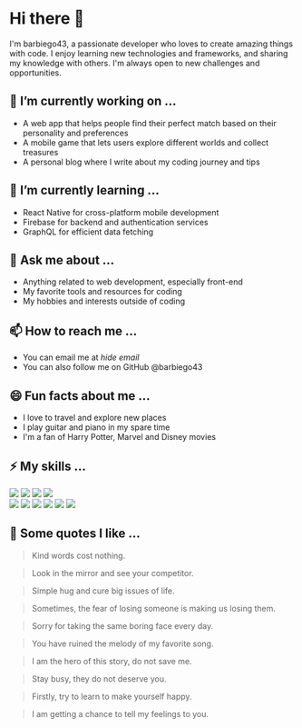 # Hi there 👋

I'm barbiego43, a passionate developer who loves to create amazing things with code. I enjoy learning new technologies and frameworks, and sharing my knowledge with others. I'm always open to new challenges and opportunities.

## 🔭 I’m currently working on ...

- A web app that helps people find their perfect match based on their personality and preferences
- A mobile game that lets users explore different worlds and collect treasures
- A personal blog where I write about my coding journey and tips

## 🌱 I’m currently learning ...

- React Native for cross-platform mobile development
- Firebase for backend and authentication services
- GraphQL for efficient data fetching

## 💬 Ask me about ...

- Anything related to web development, especially front-end
- My favorite tools and resources for coding
- My hobbies and interests outside of coding

## 📫 How to reach me ...

- You can email me at *hide email*
- You can also follow me on GitHub @barbiego43

## 😄 Fun facts about me ...

- I love to travel and explore new places
- I play guitar and piano in my spare time
- I'm a fan of Harry Potter, Marvel and Disney movies

## ⚡ My skills ...

 <p>
    <img src="https://img.shields.io/badge/-Visual%20Studio%20Code-23A9F2?style=flat-square&logo=Visual%20Studio%20Code&logoColor=white"/>
    <img src="https://img.shields.io/badge/-Github-181717?style=flat-square&logo=GitHub&logoColor=white"/>
    <img src="https://img.shields.io/badge/-Insomnia-5849BE?style=flat-square&logo=Insomnia&logoColor=white"/>
    <img src="https://img.shields.io/badge/-Notion-000000?style=flat-square&logo=Notion&logoColor=white"/><br/>
    <img src="https://img.shields.io/badge/-Storybook-FF4785?style=flat-square&logo=Storybook&logoColor=white"/>
    <img src="https://img.shields.io/badge/-HTML5-E34F26?style=flat-square&logo=HTML5&logoColor=white"/>
    <img src="https://img.shields.io/badge/-CSS3-1572B6?style=flat-square&logo=CSS3&logoColor=white"/>
    <img src="https://img.shields.io/badge/-Google%20Cloud-4285F4?style=flat-square&logo=Google%20Cloud&logoColor=white"/>
    <img src="https://img.shields.io/badge/Instagram-E4405F?style=for-the-badge&logo=instagram&logoColor=white"/>
    <img src="https://img.shields.io/badge/Facebook-1877F2?style=for-the-badge&logo=facebook&logoColor=white"/>
  </p>

## 📝 Some quotes I like ...

> Kind words cost nothing.

> Look in the mirror and see your competitor.

> Simple hug and cure big issues of life.

> Sometimes, the fear of losing someone is making us losing them.

> Sorry for taking the same boring face every day.

> You have ruined the melody of my favorite song.

> I am the hero of this story, do not save me.

> Stay busy, they do not deserve you.

> Firstly, try to learn to make yourself happy.

> I am getting a chance to tell my feelings to you.

